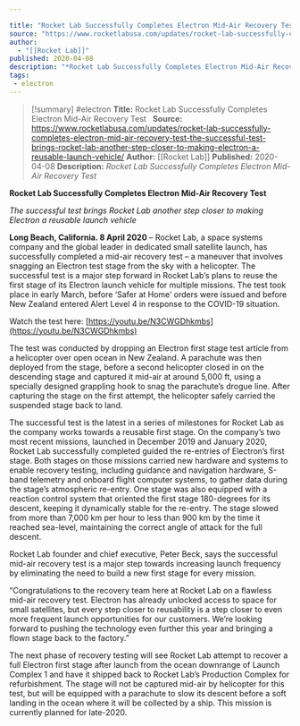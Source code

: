 ```yaml
---

title: "Rocket Lab Successfully Completes Electron Mid-Air Recovery Test   "
source: "https://www.rocketlabusa.com/updates/rocket-lab-successfully-completes-electron-mid-air-recovery-test-the-successful-test-brings-rocket-lab-another-step-closer-to-making-electron-a-reusable-launch-vehicle/"
author:
  - "[[Rocket Lab]]"
published: 2020-04-08
description: "*Rocket Lab Successfully Completes Electron Mid-Air Recovery Test*"
tags:
 - electron
---
```

>[!summary]
#electron
**Title:** Rocket Lab Successfully Completes Electron Mid-Air Recovery Test   
**Source:** https://www.rocketlabusa.com/updates/rocket-lab-successfully-completes-electron-mid-air-recovery-test-the-successful-test-brings-rocket-lab-another-step-closer-to-making-electron-a-reusable-launch-vehicle/
**Author:** [[Rocket Lab]]
**Published:** 2020-04-08
**Description:** *Rocket Lab Successfully Completes Electron Mid-Air Recovery Test*

**Rocket Lab Successfully Completes Electron Mid-Air Recovery Test**

*The successful test brings Rocket Lab another step closer to making Electron a reusable launch vehicle*  

**Long Beach, California. 8 April 2020** – Rocket Lab, a space systems company and the global leader in dedicated small satellite launch, has successfully completed a mid-air recovery test – a maneuver that involves snagging an Electron test stage from the sky with a helicopter. The successful test is a major step forward in Rocket Lab’s plans to reuse the first stage of its Electron launch vehicle for multiple missions. The test took place in early March, before ‘Safer at Home’ orders were issued and before New Zealand entered Alert Level 4 in response to the COVID-19 situation.

Watch the test here: [https://youtu.be/N3CWGDhkmbs](https://youtu.be/N3CWGDhkmbs)

The test was conducted by dropping an Electron first stage test article from a helicopter over open ocean in New Zealand. A parachute was then deployed from the stage, before a second helicopter closed in on the descending stage and captured it mid-air at around 5,000 ft, using a specially designed grappling hook to snag the parachute’s drogue line. After capturing the stage on the first attempt, the helicopter safely carried the suspended stage back to land.

The successful test is the latest in a series of milestones for Rocket Lab as the company works towards a reusable first stage. On the company’s two most recent missions, launched in December 2019 and January 2020, Rocket Lab successfully completed guided the re-entries of Electron’s first stage. Both stages on those missions carried new hardware and systems to enable recovery testing, including guidance and navigation hardware, S-band telemetry and onboard flight computer systems, to gather data during the stage’s atmospheric re-entry. One stage was also equipped with a reaction control system that oriented the first stage 180-degrees for its descent, keeping it dynamically stable for the re-entry. The stage slowed from more than 7,000 km per hour to less than 900 km by the time it reached sea-level, maintaining the correct angle of attack for the full descent.

Rocket Lab founder and chief executive, Peter Beck, says the successful mid-air recovery test is a major step towards increasing launch frequency by eliminating the need to build a new first stage for every mission.

“Congratulations to the recovery team here at Rocket Lab on a flawless mid-air recovery test. Electron has already unlocked access to space for small satellites, but every step closer to reusability is a step closer to even more frequent launch opportunities for our customers. We’re looking forward to pushing the technology even further this year and bringing a flown stage back to the factory.”

The next phase of recovery testing will see Rocket Lab attempt to recover a full Electron first stage after launch from the ocean downrange of Launch Complex 1 and have it shipped back to Rocket Lab’s Production Complex for refurbishment. The stage will not be captured mid-air by helicopter for this test, but will be equipped with a parachute to slow its descent before a soft landing in the ocean where it will be collected by a ship. This mission is currently planned for late-2020.